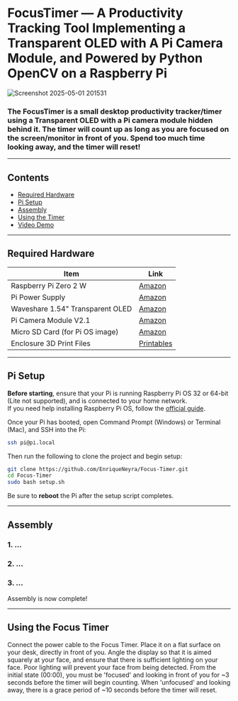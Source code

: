 # FocusTimer — A Productivity Tracking Tool Implementing a Transparent OLED with A Pi Camera Module, and Powered by Python OpenCV on a Raspberry Pi

![Screenshot 2025-05-01 201531]()

### The **FocusTimer** is a small desktop productivity tracker/timer using a Transparent OLED with a Pi camera module hidden behind it. The timer will count up as long as you are focused on the screen/monitor in front of you. Spend too much time looking away, and the timer will reset!

<!-- <video src=""> -->

---

## Contents

- [Required Hardware](#required-hardware)
- [Pi Setup](#pi-setup)
- [Assembly](#assembly)
- [Using the Timer](#using-the-frame)
- [Video Demo](#video-demo)

---

## Required Hardware

| Item | Link |
|------|------|
| Raspberry Pi Zero 2 W | [Amazon](https://amzn.to/3YBvaBV) |
| Pi Power Supply | [Amazon](https://amzn.to/42dMak0) |
| Waveshare 1.54" Transparent OLED  | [Amazon](https://amzn.to/4jjJQNH) |
| Pi Camera Module V2.1  | [Amazon](https://amzn.to/4keIu8i) |
| Micro SD Card (for Pi OS image) | [Amazon](https://amzn.to/3Z0md5n) |
| Enclosure 3D Print Files | [Printables](https://www.printables.com/model/1287334-eink-picture-frame) |

---

## Pi Setup

**Before starting**, ensure that your Pi is running Raspberry Pi OS 32 or 64-bit (Lite not supported), and is connected to your home network.  
If you need help installing Raspberry Pi OS, follow the [official guide](https://www.raspberrypi.com/documentation/computers/getting-started.html#installing-the-operating-system).

Once your Pi has booted, open Command Prompt (Windows) or Terminal (Mac), and SSH into the Pi:

```bash
ssh pi@pi.local
```

Then run the following to clone the project and begin setup:

```bash
git clone https://github.com/EnriqueNeyra/Focus-Timer.git
cd Focus-Timer
sudo bash setup.sh
```

Be sure to **reboot** the Pi after the setup script completes.

---

## Assembly

### 1. ...
<!-- <p align="center"><img src="" width="700"></p> -->

### 2. ...
<!-- <p align="center"><img src="" width="700"></p> -->

### 3. ...
<!-- <p align="center"><img src="" width="700"></p> -->

Assembly is now complete!

---

## Using the Focus Timer

Connect the power cable to the Focus Timer. Place it on a flat surface on your desk, directly in front of you. Angle the display so that it is aimed squarely at your face, and ensure that there is sufficient lighting on your face. Poor lighting will prevent your face from being detected.
From the initial state (00:00), you must be 'focused' and looking in front of you for ~3 seconds before the timer will begin counting. When 'unfocused' and looking away, there is a grace period of ~10 seconds before the timer will reset.
